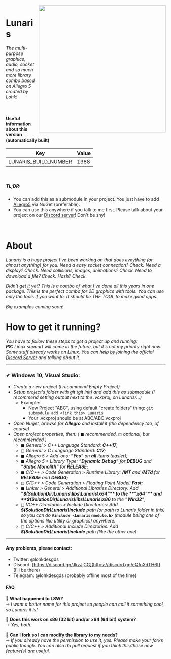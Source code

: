 <img src="https://cdn.discordapp.com/attachments/739704685505544363/884649384543940608/lunaris_logo_by_lupspie.png" width="400" align="right">

# Lunaris
*The multi-purpose graphics, audio, socket and so much more library combo based on Allegro 5 created by Lohk!*

<br>

#### Useful information about this version (automatically built)
Key | Value
--- | ---
LUNARIS_BUILD_NUMBER | 1388

<br>

##### TL;DR:
- You can add this as a submodule in your project. You just have to add [Allegro5](https://github.com/liballeg/allegro5) via NuGet (preferable).
- You can use this anywhere if you talk to me first. Please talk about your project on our [Discord server](https://discord.gg/eQfnXdTH6f)! Don't be shy!
<br>

# About

*Lunaris is a huge project I've been working on that does eveything (or almost anything) for you. Need a easy socket connection? Check. Need a display? Check. Need collisions, images, animations? Check. Need to download a file? Check. Hash? Check.*

*Didn't get it yet? This is a combo of what I've done all this years in one package. This is the perfect combo for 2D graphics with tools. You can use only the tools if you want to. It should be THE TOOL to make good apps.*

*Big examples coming soon!*
<br>

# How to get it running?

*You have to follow these steps to get a project up and running:*<br>
***PS:** Linux support will come in the future, but it's not my priority right now. Some stuff already works on Linux. You can help by joining the official [Discord Server](https://discord.gg/eQfnXdTH6f) and talking about it.*
<br>
<hr>

### ✔ Windows 10, Visual Studio:

- *Create a new project (I recommend Empty Project)*
- *Setup project's folder with git (git init) and add this as submodule (I recommend setting output next to the .vcxproj, on Lunaris/...)*
  - Example:
    - New Project "ABC", using default "create folders" thing: `git submodule add <link this> Lunaris`
    - Your .vcxproj should be at ABC/ABC.vcxproj
- *Open Nuget, browse for **Allegro** and install it (the dependency too, of course)*
- *Open project properties, then: (* ◼ *recommended,* ◻ *optional, but recommended )*
  * ◼ *General > C++ Language Standard: **C++17**;*
  * ◻ *General > C Language Standard: **C17**;*
  * ◼ *Allegro 5 > Add-ons: **"Yes"** on **all** items (easier);*
  * ◼ *Allegro 5 > Library Type: **"Dynamic Debug"** for **DEBUG** and **"Static Monolith"** for **RELEASE**;*
  * ◼ *C/C++ > Code Generation > Runtime Library: **/MT** and **/MTd** for **RELEASE** and **DEBUG**;*
  * ◻ *C/C++ > Code Generation > Floating Point Model: **Fast**;*
  * ◼ *Linker > General > Additional Libraries Directory: Add **"$(SolutionDir)Lunaris\libs\Lunaris\x64"** to the **"x64"** and **$(SolutionDir)Lunaris\libs\Lunaris\x86** to the **"Win32"**;*
  * ◻ *VC++ Directories > Include Directories: Add **$(SolutionDir)Lunaris\include** path (or path to Lunaris folder in this) so you can do* **`#include <Lunaris/module.h>`** *(module being one of the options like utility or graphics) anywhere.*
  * ◻ *C/C++ > Additional Include Directories: Add **$(SolutionDir)Lunaris\include** path (like the other one)*

<hr>

#### Any problems, please contact:
- Twitter: @lohkdesgds
- Discord: [https://discord.gg/JkzJjCG](https://discord.gg/eQfnXdTH6f) (I'll be there)
- Telegram: @lohkdesgds (probably offline most of the time)


#### FAQ

**🔹 What happened to LSW?**<br>
⇾ *I want a better name for this project so people can call it something cool, so Lunaris it is!*

**🔹 Does this work on x86 (32 bit) and/or x64 (64 bit) system?</h5>**<br>
⇾ *Yes, both.*

**🔹 Can I fork so I can modify the library to my needs?</h5>**<br>
⇾ *If you already have the permission to use it, yes. Please make your forks public though. You can also do pull request if you think this/these new feature(s) are useful.*
